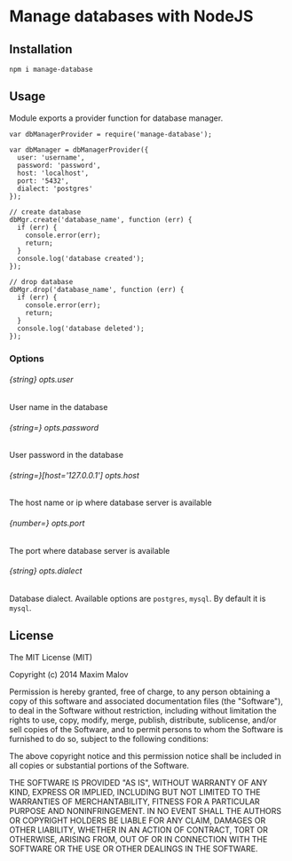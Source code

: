 Manage databases with NodeJS
============================

## Installation

```
npm i manage-database
```

## Usage

Module exports a provider function for database manager.

```
var dbManagerProvider = require('manage-database');

var dbManager = dbManagerProvider({
  user: 'username',
  password: 'password',
  host: 'localhost',
  port: '5432',
  dialect: 'postgres'
});

// create database
dbMgr.create('database_name', function (err) {
  if (err) {
    console.error(err);
    return;
  }
  console.log('database created');
});

// drop database
dbMgr.drop('database_name', function (err) {
  if (err) {
    console.error(err);
    return;
  }
  console.log('database deleted');
});
```

### Options

###### {string} opts.user

User name in the database

###### {string=} opts.password

User password in the database

###### {string=}[host='127.0.0.1'] opts.host

The host name or ip where database server is available

###### {number=} opts.port

The port where database server is available

###### {string} opts.dialect

Database dialect. Available options are `postgres`, `mysql`. By default it is `mysql`.

## License

The MIT License (MIT)

Copyright (c) 2014 Maxim Malov

Permission is hereby granted, free of charge, to any person obtaining a copy
of this software and associated documentation files (the "Software"), to deal
in the Software without restriction, including without limitation the rights
to use, copy, modify, merge, publish, distribute, sublicense, and/or sell
copies of the Software, and to permit persons to whom the Software is
furnished to do so, subject to the following conditions:

The above copyright notice and this permission notice shall be included in all
copies or substantial portions of the Software.

THE SOFTWARE IS PROVIDED "AS IS", WITHOUT WARRANTY OF ANY KIND, EXPRESS OR
IMPLIED, INCLUDING BUT NOT LIMITED TO THE WARRANTIES OF MERCHANTABILITY,
FITNESS FOR A PARTICULAR PURPOSE AND NONINFRINGEMENT. IN NO EVENT SHALL THE
AUTHORS OR COPYRIGHT HOLDERS BE LIABLE FOR ANY CLAIM, DAMAGES OR OTHER
LIABILITY, WHETHER IN AN ACTION OF CONTRACT, TORT OR OTHERWISE, ARISING FROM,
OUT OF OR IN CONNECTION WITH THE SOFTWARE OR THE USE OR OTHER DEALINGS IN THE
SOFTWARE.
